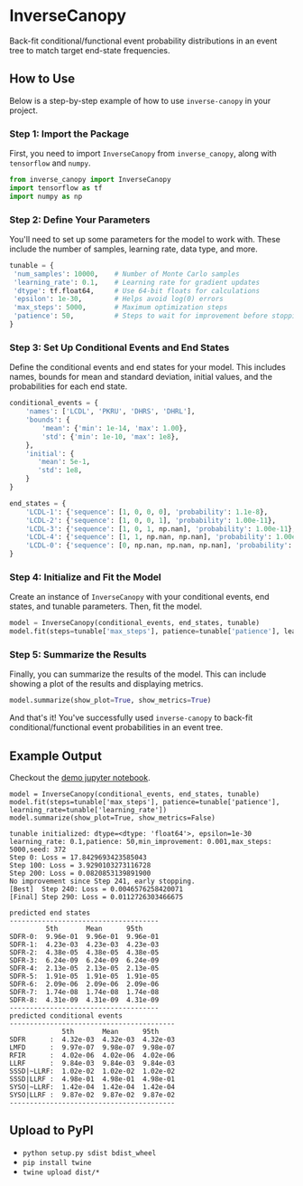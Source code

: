 # InverseCanopy

Back-fit conditional/functional event probability distributions in an event tree to match target end-state
frequencies.

## How to Use

Below is a step-by-step example of how to use `inverse-canopy` in your project.

### Step 1: Import the Package

First, you need to import `InverseCanopy` from `inverse_canopy`, along with `tensorflow` and `numpy`.

```python
from inverse_canopy import InverseCanopy
import tensorflow as tf
import numpy as np
```

### Step 2: Define Your Parameters

You'll need to set up some parameters for the model to work with. These include the number of samples, learning rate, data type, and more.

```python
tunable = {
 'num_samples': 10000,    # Number of Monte Carlo samples
 'learning_rate': 0.1,    # Learning rate for gradient updates
 'dtype': tf.float64,     # Use 64-bit floats for calculations
 'epsilon': 1e-30,        # Helps avoid log(0) errors
 'max_steps': 5000,       # Maximum optimization steps
 'patience': 50,          # Steps to wait for improvement before stopping   
}
```

### Step 3: Set Up Conditional Events and End States

Define the conditional events and end states for your model. This includes names, bounds for mean and standard deviation, initial values, and the probabilities for each end state.

```python
conditional_events = {
    'names': ['LCDL', 'PKRU', 'DHRS', 'DHRL'],
    'bounds': {
        'mean': {'min': 1e-14, 'max': 1.00},
        'std': {'min': 1e-10, 'max': 1e8},
    },
    'initial': {
       'mean': 5e-1,
       'std': 1e8,
    }
}

end_states = {
    'LCDL-1': {'sequence': [1, 0, 0, 0], 'probability': 1.1e-8},
    'LCDL-2': {'sequence': [1, 0, 0, 1], 'probability': 1.00e-11},
    'LCDL-3': {'sequence': [1, 0, 1, np.nan], 'probability': 1.00e-11},
    'LCDL-4': {'sequence': [1, 1, np.nan, np.nan], 'probability': 1.00e-11},
    'LCDL-0': {'sequence': [0, np.nan, np.nan, np.nan], 'probability': 1.0 - sum of other probabilities},
}
```

### Step 4: Initialize and Fit the Model

Create an instance of `InverseCanopy` with your conditional events, end states, and tunable parameters. Then, fit the model.

```python
model = InverseCanopy(conditional_events, end_states, tunable)
model.fit(steps=tunable['max_steps'], patience=tunable['patience'], learning_rate=tunable['learning_rate'])
```

### Step 5: Summarize the Results

Finally, you can summarize the results of the model. This can include showing a plot of the results and displaying metrics.

```python
model.summarize(show_plot=True, show_metrics=True)
```

And that's it! You've successfully used `inverse-canopy` to back-fit conditional/functional event probabilities in an 
event tree.


## Example Output
Checkout the [demo jupyter notebook](notebooks/demo.ipynb).

```jupyterpython
model = InverseCanopy(conditional_events, end_states, tunable)
model.fit(steps=tunable['max_steps'], patience=tunable['patience'], learning_rate=tunable['learning_rate'])
model.summarize(show_plot=True, show_metrics=False)
```
```pycon
tunable initialized: dtype=<dtype: 'float64'>, epsilon=1e-30
learning_rate: 0.1,patience: 50,min_improvement: 0.001,max_steps: 5000,seed: 372
Step 0: Loss = 17.8429693423585043
Step 100: Loss = 3.9290103273116728
Step 200: Loss = 0.0820853139891900
No improvement since Step 241, early stopping.
[Best]  Step 240: Loss = 0.0046576258420071
[Final] Step 290: Loss = 0.0112726303466675

predicted end states
-------------------------------------
         5th       Mean      95th
SDFR-0:  9.96e-01  9.96e-01  9.96e-01
SDFR-1:  4.23e-03  4.23e-03  4.23e-03
SDFR-2:  4.38e-05  4.38e-05  4.38e-05
SDFR-3:  6.24e-09  6.24e-09  6.24e-09
SDFR-4:  2.13e-05  2.13e-05  2.13e-05
SDFR-5:  1.91e-05  1.91e-05  1.91e-05
SDFR-6:  2.09e-06  2.09e-06  2.09e-06
SDFR-7:  1.74e-08  1.74e-08  1.74e-08
SDFR-8:  4.31e-09  4.31e-09  4.31e-09
-------------------------------------
predicted conditional events
-----------------------------------------
             5th       Mean      95th
SDFR      :  4.32e-03  4.32e-03  4.32e-03
LMFD      :  9.97e-07  9.98e-07  9.98e-07
RFIR      :  4.02e-06  4.02e-06  4.02e-06
LLRF      :  9.84e-03  9.84e-03  9.84e-03
SSSD|~LLRF:  1.02e-02  1.02e-02  1.02e-02
SSSD|LLRF :  4.98e-01  4.98e-01  4.98e-01
SYSO|~LLRF:  1.42e-04  1.42e-04  1.42e-04
SYSO|LLRF :  9.87e-02  9.87e-02  9.87e-02
-----------------------------------------
```

## Upload to PyPI

- `python setup.py sdist bdist_wheel`
- `pip install twine`
- `twine upload dist/*`